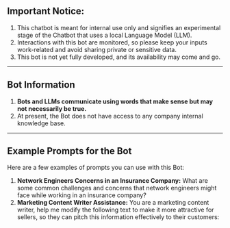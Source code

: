 ## Important Notice:
1. This chatbot is meant for internal use only and signifies an experimental stage of the Chatbot that uses a local Language Model (LLM). 
2. Interactions with this bot are monitored, so please keep your inputs work-related and avoid sharing private or sensitive data.
3. This bot is not yet fully developed, and its availability may come and go.

---

## Bot Information

1. **Bots and LLMs communicate using words that make sense but may not necessarily be true.** 
2. At present, the Bot does not have access to any company internal knowledge base.

---

## Example Prompts for the Bot

Here are a few examples of prompts you can use with this Bot:

1. **Network Engineers Concerns in an Insurance Company:** What are some common challenges and concerns that network engineers might face while working in an insurance company?
2. **Marketing Content Writer Assistance:** You are a marketing content writer, help me modify the following text to make it more attractive for sellers, so they can pitch this information effectively to their customers:
